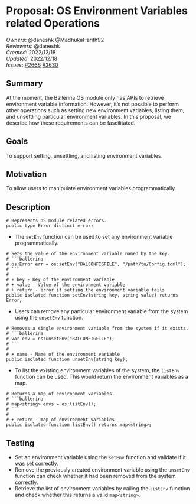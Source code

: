 # Proposal: OS Environment Variables related Operations

_Owners_: @daneshk @MadhukaHarith92  
_Reviewers_: @daneshk  
_Created_: 2022/12/18   
_Updated_: 2022/12/18  
_Issues_: [#2666](https://github.com/ballerina-platform/ballerina-standard-library/issues/2666)  [#2630](https://github.com/ballerina-platform/ballerina-standard-library/issues/2630)

## Summary
At the moment, the Ballerina OS module only has APIs to retrieve environment variable information. However, it’s not possible to perform other operations such as setting new environment variables, listing them, and unsettling particular environment variables. In this proposal, we describe how these requirements can be fascilitated.

## Goals
To support setting, unsettling, and listing environment variables.

## Motivation
To allow users to manipulate environment variables programmatically.

## Description

```ballerina
# Represents OS module related errors.
public type Error distinct error;
```

- The `setEnv` function can be used to set any environment variable programmatically.

```ballerina
# Sets the value of the environment variable named by the key. 
# ```ballerina
# os:Error err = os:setEnv("BALCONFIGFILE", "/path/to/Config.toml");
# ```
#
# + key - Key of the environment variable
# + value - Value of the environment variable
# + return - error if setting the environment variable fails
public isolated function setEnv(string key, string value) returns Error;
```

- Users can remove any particular environment variable from the system using the `unsetEnv` function.

```ballerina
# Removes a single environment variable from the system if it exists.
# ```ballerina
# var env = os:unsetEnv("BALCONFIGFILE");
# ```
#
# + name - Name of the environment variable
public isolated function unsetEnv(string key);
```

- To list the existing environment variables of the system, the `listEnv` function can be used. This would return the environment variables as a map.

```ballerina
# Returns a map of environment variables.
# ```ballerina
# map<string> envs = os:listEnv();
# ```
#
# + return - map of environment variables
public isolated function listEnv() returns map<string>;
```

## Testing
- Set an environment variable using the `setEnv` function and validate if it was set correctly.
- Remove the previously created environment variable using the `unsetEnv` function can check whether it had been removed from the system correctly.
- Retrieve the list of environment variables by calling the `listEnv` function and check whether this returns a valid `map<string>`. 
